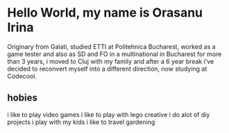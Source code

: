 # Hello World, my name is Orasanu Irina

Originary from Galati, studied ETTI at Politehnica Bucharest, worked as a game tester and also as SD and FO in a multinational in Bucharest for more than 3 years, i moved to Cluj with my family and after a 6 year break i’ve decided to reconvert myself into a different direction, now studying at Codecool.
## hobies
i like to play video games
i like to play with lego creative
i do alot of diy projects 
i play with my kids
i like to travel
gardening

